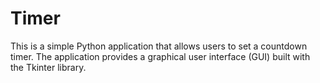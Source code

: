 # Timer
This is a simple Python application that allows users to set a countdown timer. The application provides a graphical user interface (GUI) built with the Tkinter library.

